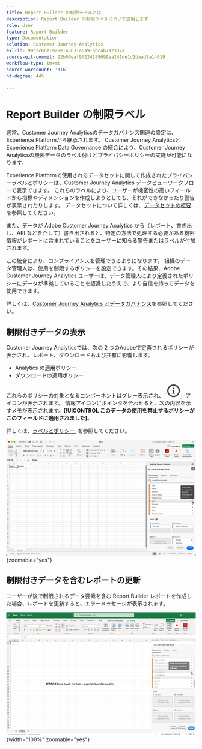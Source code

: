 ```yaml
---
title: Report Builder の制限ラベルとは
description: Report Builder の制限ラベルについて説明します
role: User
feature: Report Builder
type: Documentation
solution: Customer Journey Analytics
exl-id: 99c3c66e-928e-4363-a6a9-bbcab792337a
source-git-commit: 22b06eaf9f224188699aa241de1d1daad8a14619
workflow-type: tm+mt
source-wordcount: '316'
ht-degree: 44%

---
```


# Report Builder の制限ラベル

通常、Customer Journey Analyticsのデータガバナンス関連の設定は、Experience Platformから継承されます。 Customer Journey AnalyticsとExperience Platform Data Governance の統合により、Customer Journey Analyticsの機密データのラベル付けとプライバシーポリシーの実施が可能になります。

Experience Platformで使用されるデータセットに関して作成されたプライバシーラベルとポリシーは、Customer Journey Analytics データビューワークフローで表示できます。 これらのラベルにより、ユーザーが機密性の高いフィールドから指標やディメンションを作成しようとしても、それができなかったり警告が表示されたりします。 データセットについて詳しくは、[データセットの概要](https://experienceleague.adobe.com/ja/docs/experience-platform/catalog/datasets/overview)を参照してください。

また、データが Adobe Customer Journey Analytics から（レポート、書き出し、API などを介して）書き出されると、特定の方法で処理する必要がある機密情報がレポートに含まれていることをユーザーに知らる警告またはラベルが付加されます。

この統合により、コンプライアンスを管理できるようになります。 組織のデータ管理人は、使用を制限するポリシーを設定できます。その結果、Adobe Customer Journey Analytics ユーザーは、データ管理人により定義されたポリシーにデータが準拠していることを認識したうえで、より自信を持ってデータを使用できます。

詳しくは、[Customer Journey Analytics とデータガバナンス](https://experienceleague.adobe.com/ja/docs/analytics-platform/using/cja-privacy/privacy-overview)を参照してください。

## 制限付きデータの表示

Customer Journey Analyticsでは、次の 2 つのAdobeで定義されるポリシーが表示され、レポート、ダウンロードおよび共有に影響します。

* Analytics の適用ポリシー
* ダウンロードの適用ポリシー

これらのポリシーの対象となるコンポーネントはグレー表示され、「![InfoOutline](/help/assets/icons/InfoOutline.svg)」アイコンが表示されます。 情報アイコンにポインタを合わせると、次の内容を示すメモが表示されます。**[!UICONTROL このデータの使用を禁止するポリシーがこのフィールドに適用されました]**。

詳しくは、[&#x200B; ラベルとポリシー &#x200B;](https://experienceleague.adobe.com/ja/docs/analytics-platform/using/cja-dataviews/data-governance) を参照してください。


![&#x200B; データの使用禁止を示すポリシーノート &#x200B;](assets/restricted-label.png){zoomable="yes"}


## 制限付きデータを含むレポートの更新

ユーザーが後で制限されるデータ要素を含む Report Builder レポートを作成した場合、レポートを更新すると、エラーメッセージが表示されます。

![&#x200B; データ要素が後で制限された後に表示されるエラーメッセージ。](assets/error-restricted-data.png){width="100%" zoomable="yes"}
